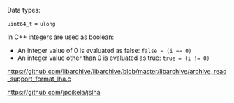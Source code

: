 ﻿
Data types:

`uint64_t` = `ulong`

In C++ integers are used as boolean:
- An integer value of 0 is evaluated as false: `false = (i == 0)`
- An integer value other than 0 is evaluated as true: `true = (i != 0)`


https://github.com/libarchive/libarchive/blob/master/libarchive/archive_read_support_format_lha.c


https://github.com/jpoikela/jslha